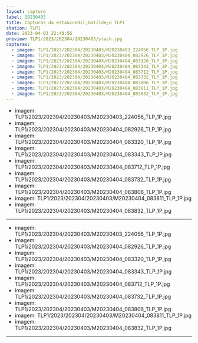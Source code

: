 ```yaml
---
layout: capture
label: 20230403
title: Capturas da esta&ccedil;&atilde;o TLP1
station: TLP1
date: 2023-04-03 22:40:56
preview: TLP1/2023/202304/20230403/stack.jpg
capturas:
  - imagem: TLP1/2023/202304/20230403/M20230403_224056_TLP_1P.jpg
  - imagem: TLP1/2023/202304/20230403/M20230404_082926_TLP_1P.jpg
  - imagem: TLP1/2023/202304/20230403/M20230404_083320_TLP_1P.jpg
  - imagem: TLP1/2023/202304/20230403/M20230404_083343_TLP_1P.jpg
  - imagem: TLP1/2023/202304/20230403/M20230404_083712_TLP_1P.jpg
  - imagem: TLP1/2023/202304/20230403/M20230404_083732_TLP_1P.jpg
  - imagem: TLP1/2023/202304/20230403/M20230404_083806_TLP_1P.jpg
  - imagem: TLP1/2023/202304/20230403/M20230404_083811_TLP_1P.jpg
  - imagem: TLP1/2023/202304/20230403/M20230404_083832_TLP_1P.jpg
---
```

  - imagem: TLP1/2023/202304/20230403/M20230403_224056_TLP_1P.jpg
  - imagem: TLP1/2023/202304/20230403/M20230404_082926_TLP_1P.jpg
  - imagem: TLP1/2023/202304/20230403/M20230404_083320_TLP_1P.jpg
  - imagem: TLP1/2023/202304/20230403/M20230404_083343_TLP_1P.jpg
  - imagem: TLP1/2023/202304/20230403/M20230404_083712_TLP_1P.jpg
  - imagem: TLP1/2023/202304/20230403/M20230404_083732_TLP_1P.jpg
  - imagem: TLP1/2023/202304/20230403/M20230404_083806_TLP_1P.jpg
  - imagem: TLP1/2023/202304/20230403/M20230404_083811_TLP_1P.jpg
  - imagem: TLP1/2023/202304/20230403/M20230404_083832_TLP_1P.jpg
---
  - imagem: TLP1/2023/202304/20230403/M20230403_224056_TLP_1P.jpg
  - imagem: TLP1/2023/202304/20230403/M20230404_082926_TLP_1P.jpg
  - imagem: TLP1/2023/202304/20230403/M20230404_083320_TLP_1P.jpg
  - imagem: TLP1/2023/202304/20230403/M20230404_083343_TLP_1P.jpg
  - imagem: TLP1/2023/202304/20230403/M20230404_083712_TLP_1P.jpg
  - imagem: TLP1/2023/202304/20230403/M20230404_083732_TLP_1P.jpg
  - imagem: TLP1/2023/202304/20230403/M20230404_083806_TLP_1P.jpg
  - imagem: TLP1/2023/202304/20230403/M20230404_083811_TLP_1P.jpg
  - imagem: TLP1/2023/202304/20230403/M20230404_083832_TLP_1P.jpg
---
